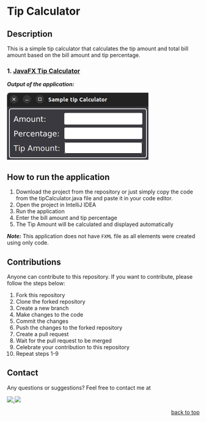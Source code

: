 # Tip Calculator

## Description

This is a simple tip calculator that calculates the tip amount and total bill amount based on the bill amount and tip percentage.

### 1. [JavaFX Tip Calculator](https://github.com/Alibakhshov/JavaFX/tree/master/src/main/java/main/javafx/TipCalculator)


***Output of the application:***

![img_2.png](https://github.com/Alibakhshov/JavaFX/blob/7e00fc2fef62e53f1b7fb85c51ffcea54c784e87/src/Pictures/img_2.png)


## How to run the application

1. Download the project from the repository or just simply copy the code from the tipCalculator.java file and paste it in your code editor.
2. Open the project in IntelliJ IDEA
3. Run the application
4. Enter the bill amount and tip percentage
5. The Tip Amount will be calculated and displayed automatically

***Note:*** This application does not have `FXML` file as all elements were created using only code. 


## Contributions

Anyone can contribute to this repository. If you want to contribute, please follow the steps below:

1. Fork this repository
2. Clone the forked repository
3. Create a new branch
4. Make changes to the code
5. Commit the changes
6. Push the changes to the forked repository
7. Create a pull request
8. Wait for the pull request to be merged
9. Celebrate your contribution to this repository
10. Repeat steps 1-9

## Contact

Any questions or suggestions? Feel free to contact me at

<a href="https://www.linkedin.com/in/rauf-alibakhshov-6b5aa5210/">
    <img height="40" src="https://cdn2.iconfinder.com/data/icons/social-icon-3/512/social_style_3_in-306.png"/>
</a>

<a href="https://open.spotify.com/playlist/7KmIUNWrK8wEHfQcQfFrQ1?si=0e2d44043b5a40a4">
    <img height="40" src="https://cdn4.iconfinder.com/data/icons/logos-and-brands/512/315_Spotify_logo-128.png"/>
</a>


<p align="right"><a href="#top">back to top</a></p>
